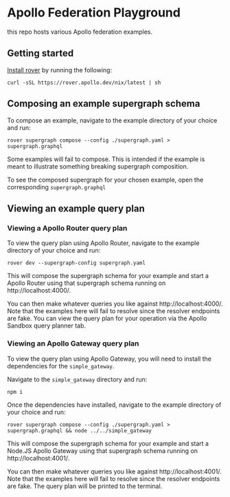 # Apollo Federation Playground

this repo hosts various Apollo federation examples.

## Getting started

[Install rover] by running the following:

```
curl -sSL https://rover.apollo.dev/nix/latest | sh
```

## Composing an example supergraph schema

To compose an example, navigate to the example directory of your choice and run:

```
rover supergraph compose --config ./supergraph.yaml > supergraph.graphql
```

Some examples will fail to compose. This is intended if the example is meant to illustrate something
breaking supergraph composition.

To see the composed supergraph for your chosen example, open the corresponding `supergraph.graphql`

## Viewing an example query plan

### Viewing a Apollo Router query plan

To view the query plan using Apollo Router, navigate to the example directory of your choice and run:

```
rover dev --supergraph-config supergraph.yaml
```

This will compose the supergraph schema for your example and start a Apollo Router using that
supergraph schema running on http://localhost:4000/.

You can then make whatever queries you like against http://localhost:4000/. Note that the examples here
will fail to resolve since the resolver endpoints are fake. You can view the query plan for your operation via
the Apollo Sandbox query planner tab.

### Viewing an Apollo Gateway query plan

To view the query plan using Apollo Gateway, you will need to install the dependencies for the `simple_gateway`.

Navigate to the `simple_gateway` directory and run:

```
npm i
```

Once the dependencies have installed, navigate to the example directory of your choice and run:

```
rover supergraph compose --config ./supergraph.yaml > supergraph.graphql && node ../../simple_gateway
```

This will compose the supergraph schema for your example and start a Node.JS Apollo Gateway using that
supergraph schema running on http://localhost:4001/.

You can then make whatever queries you like against http://localhost:4001/. Note that the examples here
will fail to resolve since the resolver endpoints are fake. The query plan will be printed to the terminal.

[install rover]: https://www.apollographql.com/docs/rover/getting-started
